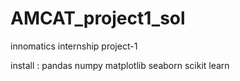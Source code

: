 # AMCAT_project1_sol
 innomatics internship project-1

install :
pandas
numpy
matplotlib
seaborn
scikit learn